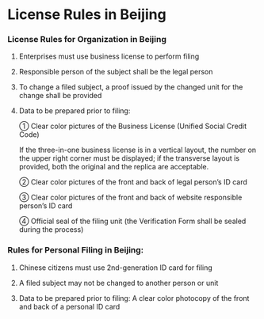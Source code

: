 # **License Rules in Beijing**

### License Rules for Organization in Beijing

1. Enterprises must use business license to perform filing

2. Responsible person of the subject shall be the legal person

3. To change a filed subject, a proof issued by the changed unit for the change shall be provided

4. Data to be prepared prior to filing:

   ① Clear color pictures of the Business License (Unified Social Credit Code)
   
    If the three-in-one business license is in a vertical layout, the number on the upper right corner must be displayed; if the transverse layout is provided, both the original and the replica are acceptable.

   ② Clear color pictures of the front and back of legal person’s ID card

   ③ Clear color pictures of the front and back of website responsible person’s ID card

   ④ Official seal of the filing unit (the Verification Form shall be sealed during the process)

   

### Rules for Personal Filing in Beijing:

1. Chinese citizens must use 2nd-generation ID card for filing

2. A filed subject may not be changed to another person or unit

3. Data to be prepared prior to filing: A clear color photocopy of the front and back of a personal ID card